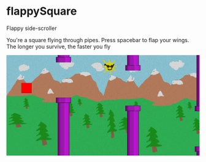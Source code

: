 # flappySquare
Flappy side-scroller

You're a square flying through pipes. Press spacebar to flap your wings. The longer you survive, the faster you fly

![Example](https://github.com/tymcgrew/flappySquare/blob/master/misc/example.png)

